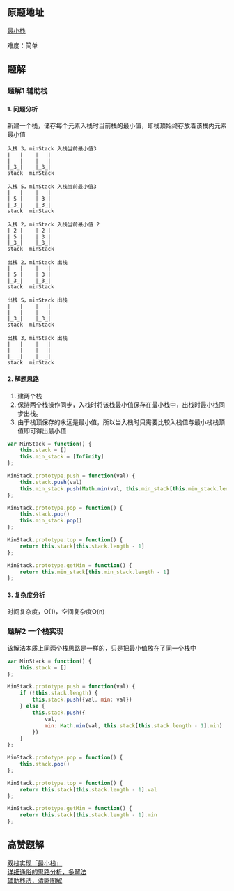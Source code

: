 ## 原题地址
[最小栈](https://leetcode-cn.com/problems/min-stack/)

难度：简单

## 题解
### 题解1 辅助栈
#### 1. 问题分析
新建一个栈，储存每个元素入栈时当前栈的最小值，即栈顶始终存放着该栈内元素最小值

```
入栈 3，minStack 入栈当前最小值3
|   |    |   |
|   |    |   |
|_3_|    |_3_|
stack  minStack

入栈 5，minStack 入栈当前最小值3
|   |    |   |
| 5 |    | 3 |
|_3_|    |_3_|
stack  minStack

入栈 2，minStack 入栈当前最小值 2 
| 2 |    | 2 |
| 5 |    | 3 |
|_3_|    |_3_|
stack  minStack

出栈 2，minStack 出栈
|   |    |   |
| 5 |    | 3 |
|_3_|    |_3_|
stack  minStack

出栈 5，minStack 出栈
|   |    |   |
|   |    |   |
|_3_|    |_3_|
stack  minStack

出栈 3，minStack 出栈  
|   |    |   |
|   |    |   |
|_ _|    |_ _|
stack  minStack
```

#### 2. 解题思路
1. 建两个栈
2. 保持两个栈操作同步，入栈时将该栈最小值保存在最小栈中，出栈时最小栈同步出栈。
3. 由于栈顶保存的永远是最小值，所以当入栈时只需要比较入栈值与最小栈栈顶值即可得出最小值
```js
var MinStack = function() {
    this.stack = []
    this.min_stack = [Infinity]
};

MinStack.prototype.push = function(val) {
    this.stack.push(val)
    this.min_stack.push(Math.min(val, this.min_stack[this.min_stack.length - 1]))
};

MinStack.prototype.pop = function() {
    this.stack.pop()
    this.min_stack.pop()
};

MinStack.prototype.top = function() {
    return this.stack[this.stack.length - 1]
};

MinStack.prototype.getMin = function() {
    return this.min_stack[this.min_stack.length - 1]
};
```

#### 3. 复杂度分析
时间复杂度，O(1)，空间复杂度O(n)

### 题解2 一个栈实现

该解法本质上同两个栈思路是一样的，只是把最小值放在了同一个栈中

```js
var MinStack = function() {
    this.stack = []
};

MinStack.prototype.push = function(val) {
    if (!this.stack.length) {
        this.stack.push({val, min: val})
    } else {
        this.stack.push({
            val, 
            min: Math.min(val, this.stack[this.stack.length - 1].min)
        })
    }
};

MinStack.prototype.pop = function() {
    this.stack.pop()
};

MinStack.prototype.top = function() {
    return this.stack[this.stack.length - 1].val
};

MinStack.prototype.getMin = function() {
    return this.stack[this.stack.length - 1].min
};
```

## 高赞题解
[双栈实现「最小栈」](https://leetcode-cn.com/problems/min-stack/solution/tu-li-zhan-shi-shuang-zhan-shi-xian-zui-fcwj5/)  
[详细通俗的思路分析，多解法](https://leetcode-cn.com/problems/min-stack/solution/xiang-xi-tong-su-de-si-lu-fen-xi-duo-jie-fa-by-38/)  
[辅助栈法，清晰图解](https://leetcode-cn.com/problems/min-stack/solution/min-stack-fu-zhu-stackfa-by-jin407891080/)  
